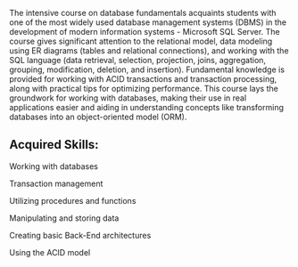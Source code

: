 The intensive course on database fundamentals acquaints students with one of the most widely used database management systems (DBMS) in the development of modern information systems - Microsoft SQL Server.
The course gives significant attention to the relational model, data modeling using ER diagrams (tables and relational connections), and working with the SQL language (data retrieval, selection, projection, joins, aggregation, grouping, modification, deletion, and insertion). 
Fundamental knowledge is provided for working with ACID transactions and transaction processing, along with practical tips for optimizing performance.
This course lays the groundwork for working with databases, making their use in real applications easier and aiding in understanding concepts like transforming databases into an object-oriented model (ORM).

Acquired Skills:
--
Working with databases

Transaction management

Utilizing procedures and functions

Manipulating and storing data

Creating basic Back-End architectures

Using the ACID model
